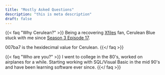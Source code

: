 ```yaml
---
title: "Mostly Asked Questions"
description: "this is meta description"
draft: false
---
```


{{< faq "Why Cerulean?" >}}
Being a recovering [Xfiles](https://en.wikipedia.org/wiki/The_X-Files) fan, Cerulean Blue stuck with me since [Season 3 Episode 17](https://en.wikipedia.org/wiki/Pusher_(The_X-Files)). <p>
007ba7 is the hexidecimal value for Cerulean.
{{</ faq >}}

{{< faq "Who are you?" >}}
I went to college in the 80's, worked on airplanes for a while. Starting working with SQL/Visual Basic in the mid 90's and have been learning software ever since.
{{</ faq >}}

